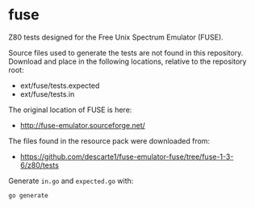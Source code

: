 # fuse

Z80 tests designed for the Free Unix Spectrum Emulator (FUSE).

Source files used to generate the tests are not found in this repository. Download and place in the following locations, relative to the repository root:

- ext/fuse/tests.expected
- ext/fuse/tests.in

The original location of FUSE is here:

- http://fuse-emulator.sourceforge.net/

The files found in the resource pack were downloaded from:

- https://github.com/descarte1/fuse-emulator-fuse/tree/fuse-1-3-6/z80/tests

Generate `in.go` and `expected.go` with:

```bash
go generate
```